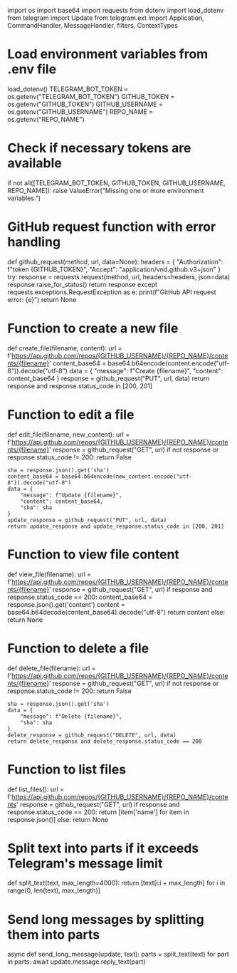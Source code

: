 import os
import base64
import requests
from dotenv import load_dotenv
from telegram import Update
from telegram.ext import Application, CommandHandler, MessageHandler, filters, ContextTypes

# Load environment variables from .env file
load_dotenv()
TELEGRAM_BOT_TOKEN = os.getenv("TELEGRAM_BOT_TOKEN")
GITHUB_TOKEN = os.getenv("GITHUB_TOKEN")
GITHUB_USERNAME = os.getenv("GITHUB_USERNAME")
REPO_NAME = os.getenv("REPO_NAME")

# Check if necessary tokens are available
if not all([TELEGRAM_BOT_TOKEN, GITHUB_TOKEN, GITHUB_USERNAME, REPO_NAME]):
    raise ValueError("Missing one or more environment variables.")

# GitHub request function with error handling
def github_request(method, url, data=None):
    headers = {
        "Authorization": f"token {GITHUB_TOKEN}",
        "Accept": "application/vnd.github.v3+json"
    }
    try:
        response = requests.request(method, url, headers=headers, json=data)
        response.raise_for_status()
        return response
    except requests.exceptions.RequestException as e:
        print(f"GitHub API request error: {e}")
        return None

# Function to create a new file
def create_file(filename, content):
    url = f'https://api.github.com/repos/{GITHUB_USERNAME}/{REPO_NAME}/contents/{filename}'
    content_base64 = base64.b64encode(content.encode("utf-8")).decode("utf-8")
    data = {
        "message": f"Create {filename}",
        "content": content_base64
    }
    response = github_request("PUT", url, data)
    return response and response.status_code in [200, 201]

# Function to edit a file
def edit_file(filename, new_content):
    url = f'https://api.github.com/repos/{GITHUB_USERNAME}/{REPO_NAME}/contents/{filename}'
    response = github_request("GET", url)
    if not response or response.status_code != 200:
        return False
    
    sha = response.json().get('sha')
    content_base64 = base64.b64encode(new_content.encode("utf-8")).decode("utf-8")
    data = {
        "message": f"Update {filename}",
        "content": content_base64,
        "sha": sha
    }
    update_response = github_request("PUT", url, data)
    return update_response and update_response.status_code in [200, 201]

# Function to view file content
def view_file(filename):
    url = f'https://api.github.com/repos/{GITHUB_USERNAME}/{REPO_NAME}/contents/{filename}'
    response = github_request("GET", url)
    if response and response.status_code == 200:
        content_base64 = response.json().get('content')
        content = base64.b64decode(content_base64).decode("utf-8")
        return content
    else:
        return None

# Function to delete a file
def delete_file(filename):
    url = f'https://api.github.com/repos/{GITHUB_USERNAME}/{REPO_NAME}/contents/{filename}'
    response = github_request("GET", url)
    if not response or response.status_code != 200:
        return False
    
    sha = response.json().get('sha')
    data = {
        "message": f"Delete {filename}",
        "sha": sha
    }
    delete_response = github_request("DELETE", url, data)
    return delete_response and delete_response.status_code == 200

# Function to list files
def list_files():
    url = f'https://api.github.com/repos/{GITHUB_USERNAME}/{REPO_NAME}/contents'
    response = github_request("GET", url)
    if response and response.status_code == 200:
        return [item['name'] for item in response.json()]
    else:
        return None

# Split text into parts if it exceeds Telegram's message limit
def split_text(text, max_length=4000):
    return [text[i:i + max_length] for i in range(0, len(text), max_length)]

# Send long messages by splitting them into parts
async def send_long_message(update, text):
    parts = split_text(text)
    for part in parts:
        await update.message.reply_text(part)